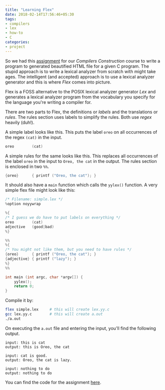 ```yaml
---
title: "Learning Flex"
date: 2018-02-14T17:56:46+05:30
tags:
- compilers
- lex
- how-to
- C
categories:
- project
---
```


So we had this [assignment](https://github.com/UtkarshMe/Flexing) for our _Compilers Construction_ course to write a program to generated beautified HTML file for a given C program. The stupid approach is to write a lexical analyzer from scratch with might take ages. The intelligent (and accepted) approach is to use a lexical analyzer generator and this is where _Flex_ comes into picture.

Flex is a FOSS alternative to the POSIX lexical analyzer generator _Lex_ and generates a lexical analyzer program from the vocabulary you specify for the language you're writing a compiler for.

There are two parts to Flex, the definitions or _labels_ and the translations or _rules_. The rules section uses labels to simplify the rules. Both use _regex_ heavily (duh!).

A simple label looks like this. This puts the label `oreo` on all occurrences of the regex `(cat)` in the input.
```c
oreo        (cat)
```

A simple rules for the same looks like this. This replaces all occurrences of the label `oreo` in the input to `Oreo, the cat` in the output. The rules section is enclosed in two `%%`.
```c
{oreo}      { printf ("Oreo, the cat"); }
```

It should also have a `main` function which calls the `yylex()` function. A very simple flex file might look like this:

```c
/* Filename: simple.lex */
%option noyywrap

%{
/* I guess we do have to put labels on everything */
oreo        (cat)
adjective   (good|bad)
%}

%%
%{
/* You might not like them, but you need to have rules */
{oreo}      { printf ("Oreo, the cat"); }
{adjective} { printf ("lazy"); }
%}
%%

int main (int argc, char *argv[]) {
    yylex();
    return 0;
}
```

Compile it by:
```bash
flex simple.lex     # this will create lex.yy.c
gcc lex.yy.c        # this will create a.out
./a.out
```

On executing the `a.out` file and entering the input, you'll find the following output.
```text
input: this is cat
output: this is Oreo, the cat

input: cat is good.
output: Oreo, the cat is lazy.

input: nothing to do
output: nothing to do
```

You can find the code for the assignment [here](https://github.com/UtkarshMe/Flexing).
